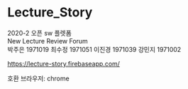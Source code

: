 # Lecture_Story
2020-2 오픈 sw 플렛폼   
New Lecture Review Forum   
박주은 1971019
최수정 1971051
이진경 1971039
강민지 1971002   

https://lecture-story.firebaseapp.com/

호환 브라우저: chrome
